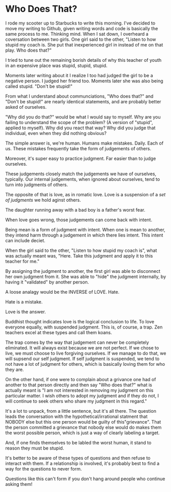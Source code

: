 # Who Does That?

I rode my scooter up to Starbucks to write this morning. I've decided to move my writing to Github, given writing words and code is basically the same process to me. Thinking mind.
When I sat down, I overheard a coversation between two girls. One girl said to the other, "Listen to how stupid my coach is. She put that inexperienced girl in instead of me on that play. Who does that?" 

I tried to tune out the remaining borish details of why this teacher of youth in an expensive place was stupid, stupid, stupid. 

Moments later writing about it I realize I too had judged the girl to be a negative person. I judged her friend too. Moments later she was also being called stupid. "Don't be stupid!" 

From what I understand about communciations, "Who does that?" and "Don't be stupid!" are nearly identical statements, and are probably better asked of ourselves.

"Why did you do that?" would be what I would say to myself. Why are you failing to understand the scope of the problem? (A version of "stupid", applied to myself). Why did you react that way? Why did you judge that individual, even when they did nothing obvious? 

The simple answer is, we're human. Humans make mistakes. Daily. Each of us. These mistakes frequently take the form of judgements of others.

Moreover, it's super easy to practice judgment. Far easier than to judge ourselves. 

These judgements closely match the judgements we have of ourselves, typically. Our internal judgements, when ignored about ourselves, tend to turn into judgments of others.

The opposite of that is love, as in romatic love. Love is a suspension of a *set of judgments* we hold aginst others. 

The daughter running away with a bad boy is a father's worst fear.  

When love goes wrong, those judgements can come back with intent.

Being mean is a form of judgment with intent. When one is mean to another, they intend harm through a judgement in which there lies intent. This intent can include deciet.

When the girl said to the other, "Listen to how stupid my coach is", what was actually meant was, "Here. Take this judgment and apply it to this teacher for me." 

By assigning the judgment to another, the first girl was able to disconnect her own judgment from it. She was able to "hide" the judgment internally, by having it "validated" by another person.

A loose analagy would be the INVERSE of LOVE. Hate.

Hate is a mistake.

Love is the answer.

Buddhist thought indicates love is the logical conclusion to life. To love everyone equally, with suspended judgment. This is, of course, a trap. Zen teachers excel at these types and call them koans.

The trap comes by the way that judgement can never be completely eliminated. It will always exist because we are not perfect. If we chose to live, we must choose to live forgiving ourselves. If we manage to do that, we will supsend our self judgment. If self judgment is suspended, we tend to not have a lot of judgment for others, which is basically loving them for who they are. 

On the other hand, if one were to complain about a grivance one had of another to that person directly and then say "Who does that?" what is actually meant is "I am not interested in removing my judgment on this particular matter. I wish others to adopt my judgment and if they do not, I will continue to seek others who share my judgment in this regard."

It's a lot to unpack, from a little sentence, but it's all there. The question leads the conversation with the hypothetical/irrational statment that NOBODY else but this one person would be guilty of this"grievance". That the person committed a grievance that nobody else would do makes them the worst possible person, which is just a way of clearly labeling a target.

And, if one finds themselves to be labled the worst human, it stand to reason they must be stupid.

It's better to be aware of these types of questions and then refuse to interact with them. If a relationship is involved, it's probably best to find a way for the questions to never form.

Questions like this can't form if you don't hang around people who continue asking them!





